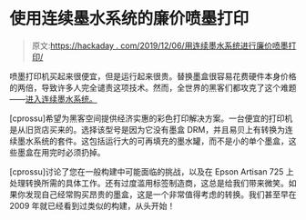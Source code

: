 # 使用连续墨水系统的廉价喷墨打印

> 原文:[https://hackaday . com/2019/12/06/用连续墨水系统进行廉价喷墨打印/](https://hackaday.com/2019/12/06/inkjet-printing-on-the-cheap-with-a-continuous-ink-system/)

喷墨打印机买起来很便宜，但是运行起来很贵。替换墨盒很容易花费硬件本身价格的两倍，导致许多人完全谴责这项技术。然而，全世界的黑客们都攻克了这个难题——[进入连续墨水系统。](https://hackaday.io/project/168736-cheap-inkjet-printing-for-hackerspace)

[cprossu]希望为黑客空间提供经济实惠的彩色打印解决方案。一台便宜的打印机是从旧货店买来的。选择该型号是因为它没有墨盒 DRM，并且易贝上有转换为连续墨水系统的套件。这包括运行大的可再填充的墨水罐，而不是小的单个墨盒，这些墨盒在用完时必须扔掉。

[cprossu]讨论了您在一般构建中可能面临的挑战，以及在 Epson Artisan 725 上处理转换所需的具体工作。还有过度滥用标签制造商，这总是给我们带来微笑。如果你发现自己经常购买昂贵的墨盒，这是一个非常值得考虑的转换。我们甚至早在 2009 年就已经看到过类似的构建，从头开始！